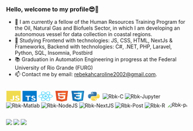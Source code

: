 ### Hello, welcome to my profile😎👋

- 🔭 I am currently a fellow of the Human Resources Training Program for the Oil, Natural Gas and Biofuels Sector, in which I am developing an autonomous vessel for data collection in coastal regions.
- 🌱 Studying Frontend with technologies: JS, CSS, HTML, NextJs & Frameworks, Backend with technologies: C#, .NET, PHP, Laravel, Python, SQL, Insomnia, Postbird
- 📚 Graduation in Automation Engineering in progress at the Federal University of Rio Grande (FURG)
- 📫 Contact me by email: rebekahcaroline2002@gmail.com.


<div style="display: inline_block"><br>
  <img align="center" alt="Rbk-Js" height="30" width="40" src="https://raw.githubusercontent.com/devicons/devicon/master/icons/javascript/javascript-plain.svg">
  <img align="center" alt="Rbk-Ts" height="30" width="40" src="https://raw.githubusercontent.com/devicons/devicon/master/icons/typescript/typescript-plain.svg">
  <img align="center" alt="Rbk-React" height="30" width="40" src="https://raw.githubusercontent.com/devicons/devicon/master/icons/react/react-original.svg">
  <img align="center" alt="Rbk-HTML" height="30" width="40" src="https://raw.githubusercontent.com/devicons/devicon/master/icons/html5/html5-original.svg">
  <img align="center" alt="Rbk-CSS" height="30" width="40" src="https://raw.githubusercontent.com/devicons/devicon/master/icons/css3/css3-original.svg">
  <img align="center" alt="Rbk-Python" height="30" width="40" src="https://raw.githubusercontent.com/devicons/devicon/master/icons/python/python-original.svg">
  <img align="center" alt="Rbk-C" height="30" width="40" src="https://cdn.jsdelivr.net/gh/devicons/devicon/icons/c/c-original.svg">
  <img align="center" alt="Rbk-Jupyter" height="30" width="40" src="https://cdn.jsdelivr.net/gh/devicons/devicon/icons/jupyter/jupyter-original-wordmark.svg">
  <img align="center" alt="Rbk-Matlab" height="30" width="40" src="https://cdn.jsdelivr.net/gh/devicons/devicon/icons/matlab/matlab-original.svg">
  <img align="center" alt="Rbk-NodeJS" height="30" width="40" src="https://cdn.jsdelivr.net/gh/devicons/devicon/icons/nodejs/nodejs-original.svg">
  <img align="center" alt="Rbk-NextJS" height="30" width="40" src="https://cdn.jsdelivr.net/gh/devicons/devicon/icons/nextjs/nextjs-original.svg">
  <img align="center" alt="Rbk-Post" height="30" width="40" src="https://cdn.jsdelivr.net/gh/devicons/devicon/icons/postgresql/postgresql-original-wordmark.svg">
  <img align="center" alt="Rbk-R" height="30" width="40" src="https://cdn.jsdelivr.net/gh/devicons/devicon/icons/rstudio/rstudio-original.svg">
   
  <img align="right" alt="Rbk-pic" height="150" style="border-radius:50px;" src="https://user-images.githubusercontent.com/61145169/228677994-7cce848a-a26c-4e74-bba2-7a0f32ff3b33.png">
</div>


 ##
 
<div> 
 <a href="https://discord.gg/561707372465094657" target="_blank"><img src="https://img.shields.io/badge/Discord-7289DA?style=for-the-badge&logo=discord&logoColor=white" target="_blank"></a> 
  <a href = "mailto:rebekahcaroline2002@gmail.com"><img src="https://img.shields.io/badge/-Gmail-%23333?style=for-the-badge&logo=gmail&logoColor=white" target="_blank"></a>
  <a href="https://www.linkedin.com/in/rebekah-veiga-52b54b19a/" target="_blank"><img src="https://img.shields.io/badge/-LinkedIn-%230077B5?style=for-the-badge&logo=linkedin&logoColor=white" target="_blank"></a> 
</div>
